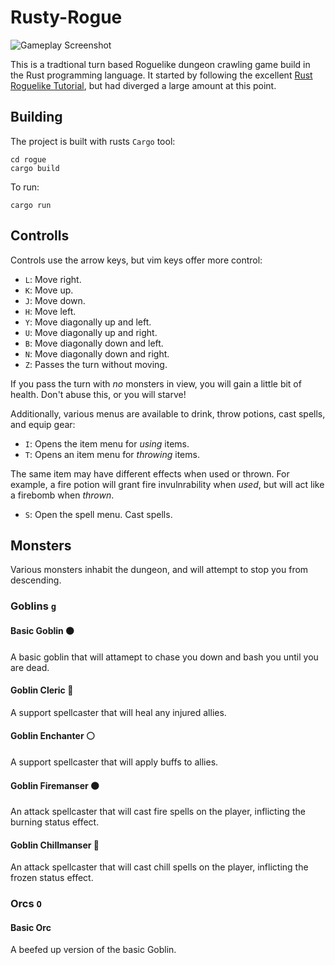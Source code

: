 # Rusty-Rogue

![Gameplay Screenshot](./img/screnshot.png)

This is a tradtional turn based Roguelike dungeon crawling game build in the Rust programming language. It started by following the excellent [Rust Roguelike Tutorial](https://bfnightly.bracketproductions.com/), but had diverged a large amount at this point.

## Building

The project is built with rusts `Cargo` tool:

```
cd rogue
cargo build
```

To run:

```
cargo run
```

## Controlls

Controls use the arrow keys, but vim keys offer more control:

  - `L`: Move right.
  - `K`: Move up.
  - `J`: Move down.
  - `H`: Move left.
  - `Y`: Move diagonally up and left.
  - `U`: Move diagonally up and right.
  - `B`: Move diagonally down and left.
  - `N`: Move diagonally down and right.
  - `Z`: Passes the turn without moving.

If you pass the turn with *no* monsters in view, you will gain a little bit of health. Don't abuse this, or you will starve!

Additionally, various menus are available to drink, throw potions, cast spells, and equip gear:

  - `I`: Opens the item menu for *using* items.
  - `T`: Opens an item menu for *throwing* items.

The same item may have different effects when used or thrown. For example, a fire potion will grant fire invulnrability when *used*, but will act like a firebomb when *thrown*.

  - `S`: Open the spell menu. Cast spells.

## Monsters

Various monsters inhabit the dungeon, and will attempt to stop you from descending.

### Goblins `g`

#### Basic Goblin 🟤
A basic goblin that will attamept to chase you down and bash you until you are dead.

#### Goblin Cleric 🔴
A support spellcaster that will heal any injured allies.

#### Goblin Enchanter ⚪
A support spellcaster that will apply buffs to allies.

#### Goblin Firemanser 🟠
An attack spellcaster that will cast fire spells on the player, inflicting the burning status effect.

#### Goblin Chillmanser 🔵
An attack spellcaster that will cast chill spells on the player, inflicting the frozen status effect.

### Orcs `O`

#### Basic Orc
A beefed up version of the basic Goblin.